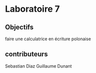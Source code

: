 # Laboratoire 7
## Objectifs
faire une calculatrice en écriture polonaise

## contributeurs
Sebastian Diaz
Guillaume Dunant